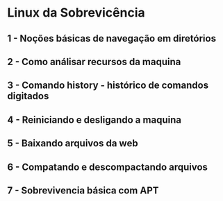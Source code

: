 # Linux da Sobrevicência

## 1 - Noções básicas de navegação em diretórios

## 2 - Como análisar recursos da maquina

## 3 - Comando history - histórico de comandos digitados

## 4 - Reiniciando e desligando a maquina

## 5 - Baixando arquivos da web

## 6 - Compatando e descompactando arquivos

## 7 - Sobrevivencia básica com APT
